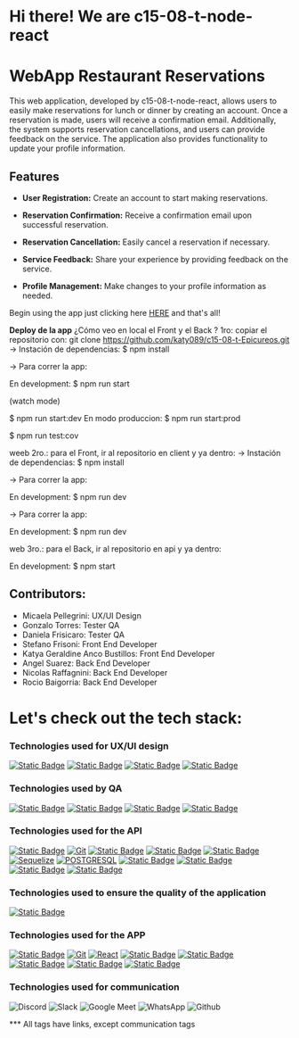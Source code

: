 # Hi there! We are c15-08-t-node-react
# WebApp Restaurant Reservations 
This web application, developed by c15-08-t-node-react, allows users to easily make reservations for lunch or dinner by creating an account. Once a reservation is made, users will receive a confirmation email. Additionally, the system supports reservation cancellations, and users can provide feedback on the service. The application also provides functionality to update your profile information.
## Features

- **User Registration:** Create an account to start making reservations.

- **Reservation Confirmation:** Receive a confirmation email upon successful reservation.

- **Reservation Cancellation:** Easily cancel a reservation if necessary.

- **Service Feedback:** Share your experience by providing feedback on the service.

- **Profile Management:** Make changes to your profile information as needed.

Begin using the app just clicking here [HERE](https://c15-08-t-node-reacts.onrender.com/) and that's all!

**Deploy de la app**
¿Cómo veo en local el Front y el Back ? 1ro: copiar el repositorio con: git clone https://github.com/katy089/c15-08-t-Epicureos.git
-> Instación de dependencias: $ npm install

-> Para correr la app:

En development: $ npm run start

(watch mode)

$ npm run start:dev En modo produccion: $ npm run start:prod

$ npm run test:cov

weeb 2ro.: para el Front, ir al repositorio en client y ya dentro: -> Instación de dependencias: $ npm install

-> Para correr la app:

En development: $ npm run dev

-> Para correr la app:

En development: $ npm run dev

web 3ro.: para el Back, ir al repositorio en api y ya dentro:

En development: $ npm start

## Contributors: 
- Micaela Pellegrini: UX/UI Design
- Gonzalo Torres: Tester QA
- Daniela Frisicaro: Tester QA
- Stefano Frisoni: Front End Developer
- Katya Geraldine Anco Bustillos: Front End Developer
- Angel Suarez: Back End Developer
- Nicolas Raffagnini: Back End Developer
- Rocio Baigorria: Back End Developer 

# Let's check out the tech stack: 

### Technologies used for UX/UI design

[![Static Badge](https://img.shields.io/badge/Figma-000000?style=for-the-badge&logo=figma)](https://www.figma.com/file/yvtz3W2qVL0t45uRCNECTl/EPIC%C3%9AREOS?type=design&node-id=0-1&mode=design&t=aOa7JLygyQfDwwSc-0)
[![Static Badge](https://img.shields.io/badge/Adobe%20Illustrator-310000?style=for-the-badge&logo=Adobe%20Illustrator)](https://www.adobe.com/ar/products/illustrator.html)
[![Static Badge](https://img.shields.io/badge/Adobe%20Photoshop-001c25?style=for-the-badge&logo=Adobe%20Photoshop)](https://www.adobe.com/ar/products/photoshop.html)
[![Static Badge](https://img.shields.io/badge/Canva-6e45e0?style=for-the-badge&logo=Canva)](https://www.canva.com/)

### Technologies used by QA

[![Static Badge](https://img.shields.io/badge/Trello-000000?style=for-the-badge&logo=Trello)](https://trello.com/b/m8OnDzJK/proyecto-no-country)
[![Static Badge](https://img.shields.io/badge/MantisBT-000000?style=for-the-badge&logo=Mantis%20Bug%20Tracker%20)](https://www.mantisbt.org/)
[![Static Badge](https://img.shields.io/badge/Google%20Sheets-000000?style=for-the-badge&logo=Google%20Sheets&logoColor=0dbf4a)](https://docs.google.com/spreadsheets/d/1P54xIDzeSANzp2_dtHxHCTL_DLKabtLV/edit#gid=1520003607)
[![Static Badge](https://img.shields.io/badge/Google%20Docs-000000?style=for-the-badge&logo=Google%20Docs&logoColor=2E82EE)](https://docs.google.com/document/d/195LWTTwee6BRi-tHoqPPQMAa8d2t_id4/edit?usp=drive_link&ouid=115410776441386216774&rtpof=true&sd=true)


### Technologies used for the API

[![Static Badge](https://img.shields.io/badge/Render-000000?style=for-the-badge&logo=Render&logoColor=white)](https://render.com/)
[![Git](https://img.shields.io/badge/git-00000?style=for-the-badge&logo=git&color=white)](https://git-scm.com/)
[![Static Badge](https://img.shields.io/badge/Express-000000?style=for-the-badge&logo=Express)](https://expressjs.com/)
[![Static Badge](https://img.shields.io/badge/Nodemon-4f4d3f?style=for-the-badge&logo=nodemon)](https://nodemon.io/)
[![Static Badge](https://img.shields.io/badge/express%20validator-6b00b1?style=for-the-badge&logo=express-validator)](https://express-validator.github.io/docs)
[![Sequelize](https://img.shields.io/badge/Sequelize-00000?style=for-the-badge&logo=sequelize&logoColor=green&color=white)](https://sequelize.org/)
[![POSTGRESQL](https://img.shields.io/badge/PostgreSQL-00000?style=for-the-badge&logo=postgresql&logoColor=blue&color=white)](https://www.postgresql.org/)
[![Static Badge](https://img.shields.io/badge/nodemailer-0f9dce?style=for-the-badge&logo=nodemailer)](https://nodemailer.com/)
[![Static Badge](https://img.shields.io/badge/momentjs-222222?style=for-the-badge&logo=Black%20Lives%20Matter)](https://momentjs.com/)
[![Static Badge](https://img.shields.io/badge/jsonwebtoken-000000?style=for-the-badge&logo=JSON%20Web%20Tokens)](https://jwt.io/)
[![Static Badge](https://img.shields.io/badge/bcryptjs-FFFFFF?style=for-the-badge&logo=bcryptjs)](https://www.npmjs.com/package/bcryptjs)

### Technologies used to ensure the quality of the application

[![Static Badge](https://img.shields.io/badge/postman-000000?style=for-the-badge&logo=postman)](https://www.postman.com/)


### Technologies used for the APP

[![Static Badge](https://img.shields.io/badge/Render-000000?style=for-the-badge&logo=Render&logoColor=white)](https://render.com/)
[![Git](https://img.shields.io/badge/git-00000?style=for-the-badge&logo=git&color=white)](https://git-scm.com/)
[![React](https://img.shields.io/badge/React-0f9dce?style=for-the-badge&logo=react&logoColor=white)](https://reactjs.org/)
[![Static Badge](https://img.shields.io/badge/react%20activity-000000?style=for-the-badge&logo=react-activity)](https://www.npmjs.com/package/react-activity)
[![Static Badge](https://img.shields.io/badge/react%20device%20detect-000000?style=for-the-badge&logo=react%20device%20detect)](https://www.npmjs.com/package/react-device-detect)
[![Static Badge](https://img.shields.io/badge/react%20verification%20input-FFFFFF?style=for-the-badge&logo=react%20verification%20input)](https://www.npmjs.com/package/react-verification-input)
[![Static Badge](https://img.shields.io/badge/validator.js-FFFFFF?style=for-the-badge&logo=validator.js)](https://www.npmjs.com/package/validator#validatorjs)
[![Static Badge](https://img.shields.io/badge/web%20vitals-000000?style=for-the-badge&logo=web%20vitals)](https://www.npmjs.com/package/web-vitals?activeTab=versions)

### Technologies used for communication

![Discord](https://img.shields.io/badge/Discord-5865F2?style=for-the-badge&logo=Discord&logoColor=fff) 
![Slack](https://img.shields.io/badge/Slack-%234A154B?style=for-the-badge&logo=Slack&logoColor=white) 
![Google Meet](https://img.shields.io/badge/Google_Meet-FF0000?style=for-the-badge&logo=Google-Meet&logoColor=fff) 
![WhatsApp](https://img.shields.io/badge/WhatsApp-25D366?style=for-the-badge&logo=WhatsApp&logoColor=fff)
![Github](https://img.shields.io/badge/github-00000?style=for-the-badge&logo=github&color=black)

*** All tags have links, except communication tags



